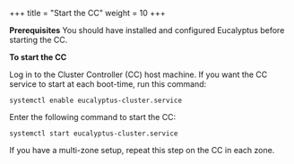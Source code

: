 +++
title = "Start the CC"
weight = 10
+++

**Prerequisites** You should have installed and configured Eucalyptus before starting the CC. 

**To start the CC** 

Log in to the Cluster Controller (CC) host machine. If you want the CC service to start at each boot-time, run this command: 

    systemctl enable eucalyptus-cluster.service

Enter the following command to start the CC: 

    systemctl start eucalyptus-cluster.service

If you have a multi-zone setup, repeat this step on the CC in each zone. 